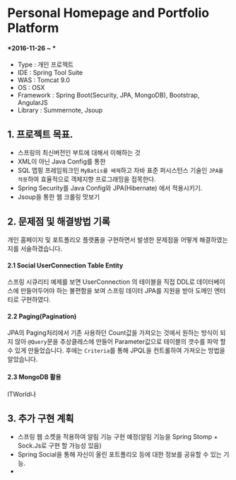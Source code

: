 # Personal Homepage and Portfolio Platform

#### *2016-11-26 ~ *  

- Type : 개인 프로젝트
- IDE : Spring Tool Suite
- WAS : Tomcat 9.0
- OS : OSX  
- Framework : Spring Boot(Security, JPA, MongoDB), Bootstrap, AngularJS  
- Library : Summernote, Jsoup


## 1. 프로젝트 목표.
- 스프링의 최신버전인 부트에 대해서 이해하는 것
- XML이 아닌 Java Config를 통한  
- SQL 맵핑 프레임워크인 `MyBatis를 배제`하고 자바 표준  퍼시스턴스 기술인 `JPA를 적용`하여 효율적으로 객체지향 프로그래밍을 접목한다. 
- Spring Security를 Java Config와 JPA(Hibernate) 에서 적용시키기.
- Jsoup을 통한 웹 크롤링 맛보기 


## 2. 문제점 및 해결방법 기록  
개인 홈페이지 및 포트폴리오 플랫폼을 구현하면서 발생한 문제점을 어떻게 해결하였는지를 서술하겠습니다. 

#### 2.1 Social UserConnection Table Entity  
스프링 시큐리티 예제를 보면 UserConnection 의 테이블을 직접 DDL로 데이터베이스에 만들어두어야 하는 불편함을 보여 스프링 데이터 JPA를 지원을 받아 도메인 엔터티로 구현하였다.  

#### 2.2 Paging(Pagination)
JPA의 Paging처리에서 기존 사용하던 Count값을 가져오는 것에서 원하는 방식이 되지 않아 `@Query`문을 추상클레스에 만들어 Parameter값으로 테이블의 갯수를 파악 할 수 있게 만들었습니다. 후에는 `Criteria`를 통해 JPQL을 컨트롤하여 가져오는 방법을 알았습니다. 

#### 2.3 MongoDB 활용
ITWorld나 

## 3. 추가 구현 계획  

- 스프링 웹 소켓을 적용하여 알림 기능 구현 예정(알림 기능을 Spring Stomp + Sock.Js로 구현 할 가능성 있음)  
- Spring Social을 통해 자신이 올린 포트폴리오 등에 대한 정보를 공유할 수 있는 기능.
- 
